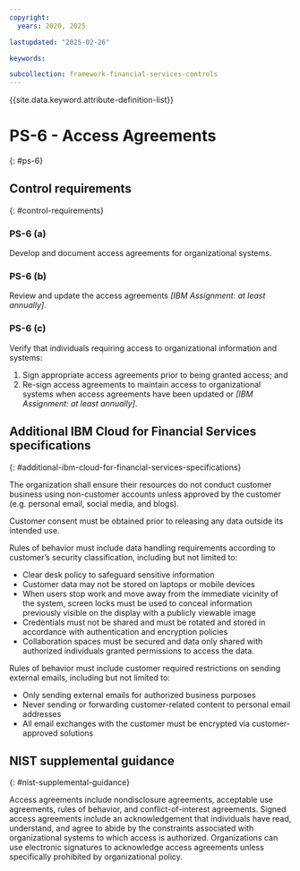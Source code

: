 ```yaml
---
copyright:
  years: 2020, 2025

lastupdated: "2025-02-26"

keywords:

subcollection: framework-financial-services-controls
---
```


{{site.data.keyword.attribute-definition-list}}

# PS-6 - Access Agreements
{: #ps-6}

## Control requirements
{: #control-requirements}



### PS-6 (a)


Develop and document access agreements for organizational systems.


### PS-6 (b)


Review and update the access agreements _[IBM Assignment: at least annually]_.


### PS-6 (c)


Verify that individuals requiring access to organizational information and systems:
1. Sign appropriate access agreements prior to being granted access; and
2. Re-sign access agreements to maintain access to organizational systems when access agreements have been updated or _[IBM Assignment: at least annually]_.






## Additional IBM Cloud for Financial Services specifications
{: #additional-ibm-cloud-for-financial-services-specifications}

The organization shall ensure their resources do not conduct customer business using non-customer accounts unless approved by the customer (e.g. personal email, social media, and blogs).

Customer consent must be obtained prior to releasing any data outside its intended use.

Rules of behavior must include data handling requirements according to customer’s security classification, including but not limited to:
- Clear desk policy to safeguard sensitive information
- Customer data may not be stored on laptops or mobile devices
- When users stop work and move away from the immediate vicinity of the system, screen locks must be used to conceal information previously visible on the display with a publicly viewable image
- Credentials must not be shared and must be rotated and stored in accordance with authentication and encryption policies
- Collaboration spaces must be secured and data only shared with authorized individuals granted permissions to access the data.

Rules of behavior must include customer required restrictions on sending external emails, including but not limited to:
- Only sending external emails for authorized business purposes
- Never sending or forwarding customer-related content to personal email addresses
- All email exchanges with the customer must be encrypted via customer-approved solutions







## NIST supplemental guidance
{: #nist-supplemental-guidance}

Access agreements include nondisclosure agreements, acceptable use agreements, rules of behavior, and conflict-of-interest agreements. Signed access agreements include an acknowledgement that individuals have read, understand, and agree to abide by the constraints associated with organizational systems to which access is authorized. Organizations can use electronic signatures to acknowledge access agreements unless specifically prohibited by organizational policy.
